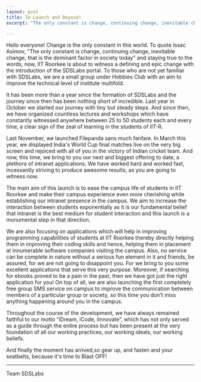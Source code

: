 ```yaml
---
layout: post
title: To Launch and Beyond!
excerpt: "The only constant is change, continuing change, inevitable change, that is the dominant factor in society today" and staying true to the words, now, IIT Roorkee is about to witness a defining and epic change with the introduction of the SDSLabs portal."

---
```


Hello everyone! Change is the only constant in this world. To quote Issac Asimov, "The only constant is change, continuing change, inevitable change, that is the dominant factor in society today" and staying true to the words, now, IIT Roorkee is about to witness a defining and epic change with the introduction of the SDSLabs portal. To those who are not yet familiar with SDSLabs, we are a small group under Hobbies Club with an aim to improve the technical level of institute multifold.

It has been more than a year since the formation of SDSLabs and the journey since then has been nothing short of incredible. Last year in  October we started our journey with tiny but steady steps. And since then, we have organized countless lectures and workshops which have constantly witnessed anywhere between 25 to 50 students each and every time, a clear sign of the zeal of learning in the students of IIT-R.

Last November, we launched Filepanda sans much fanfare. In March this year, we displayed India's World Cup final matches live on the very big screen and rejoiced with all of you in the victory of Indian cricket team. And now, this time, we bring to you our next and biggest offering to date, a plethora of intranet applications. We have worked hard and worked fast, incessantly striving to produce awesome results, as you are going to witness now.

The main aim of this launch is to ease the campus life of students in IIT Roorkee and make their campus experience even more cherishing while establishing our intranet presence in the campus. We aim to increase the interaction between students exponentially as it is our fundamental belief that intranet is the best medium for student interaction and this launch is a monumental step in that direction.

We are also focusing on applications which will help in improving programming capabilities of students at IIT Roorkee thereby directly helping them in improving their coding skills and hence, helping them in placement at innumerable software companies visiting the campus. Also, no service can be complete in nature without a serious fun element in it and friends, be assured, for  we are not going to disappoint you. For we bring to you some excellent applications that serve this very purpose. Moreover, if searching for ebooks proved to be a pain in the past, then we have got just the right application for you! On top of all, we are also launching the first completely free group SMS service on campus to improve the communication between members of a particular group or society, so this time you don’t miss anything happening around you in the campus. 

Throughout the course of the development, we have always remained faithful to our motto “iDream, iCode, iInnovate”, which has not only served as a guide through the entire process but has been present at the very foundation of all our working practices, our working ideals, our working beliefs.

And finally the moment has arrived,so gear up, and fasten and your seatbelts, because it's time to Blast OFF!

---

Team SDSLabs

